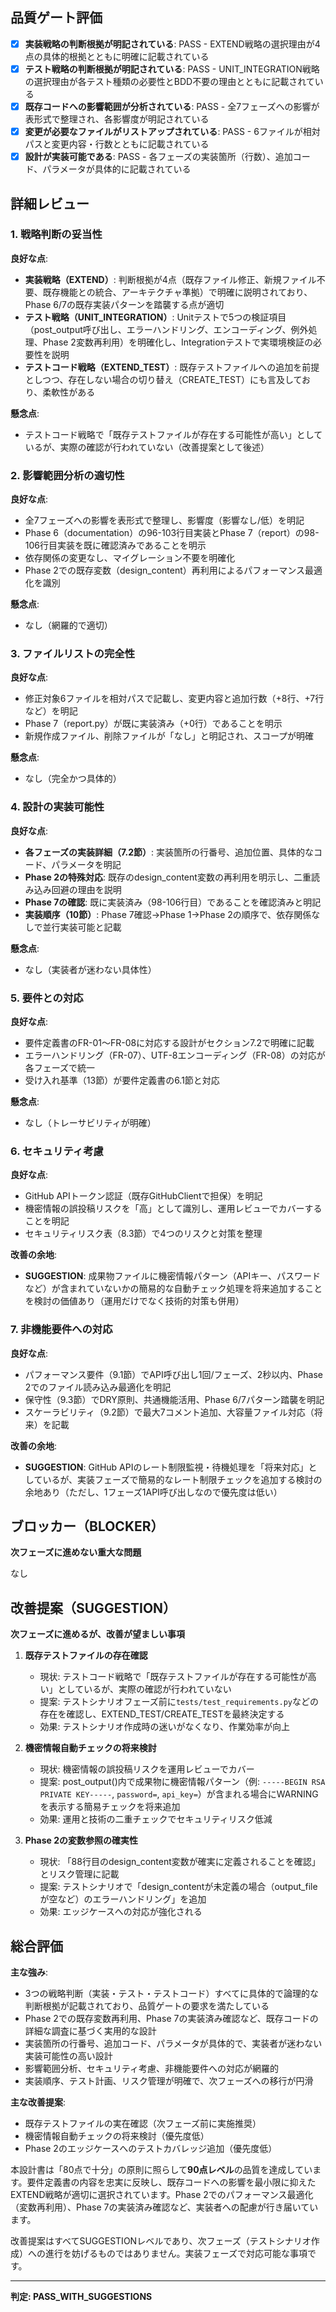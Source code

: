 ## 品質ゲート評価

- [x] **実装戦略の判断根拠が明記されている**: PASS - EXTEND戦略の選択理由が4点の具体的根拠とともに明確に記載されている
- [x] **テスト戦略の判断根拠が明記されている**: PASS - UNIT_INTEGRATION戦略の選択理由が各テスト種類の必要性とBDD不要の理由とともに記載されている
- [x] **既存コードへの影響範囲が分析されている**: PASS - 全7フェーズへの影響が表形式で整理され、各影響度が明記されている
- [x] **変更が必要なファイルがリストアップされている**: PASS - 6ファイルが相対パスと変更内容・行数とともに記載されている
- [x] **設計が実装可能である**: PASS - 各フェーズの実装箇所（行数）、追加コード、パラメータが具体的に記載されている

## 詳細レビュー

### 1. 戦略判断の妥当性

**良好な点**:
- **実装戦略（EXTEND）**: 判断根拠が4点（既存ファイル修正、新規ファイル不要、既存機能との統合、アーキテクチャ準拠）で明確に説明されており、Phase 6/7の既存実装パターンを踏襲する点が適切
- **テスト戦略（UNIT_INTEGRATION）**: Unitテストで5つの検証項目（post_output呼び出し、エラーハンドリング、エンコーディング、例外処理、Phase 2変数再利用）を明確化し、Integrationテストで実環境検証の必要性を説明
- **テストコード戦略（EXTEND_TEST）**: 既存テストファイルへの追加を前提としつつ、存在しない場合の切り替え（CREATE_TEST）にも言及しており、柔軟性がある

**懸念点**:
- テストコード戦略で「既存テストファイルが存在する可能性が高い」としているが、実際の確認が行われていない（改善提案として後述）

### 2. 影響範囲分析の適切性

**良好な点**:
- 全7フェーズへの影響を表形式で整理し、影響度（影響なし/低）を明記
- Phase 6（documentation）の96-103行目実装とPhase 7（report）の98-106行目実装を既に確認済みであることを明示
- 依存関係の変更なし、マイグレーション不要を明確化
- Phase 2での既存変数（design_content）再利用によるパフォーマンス最適化を識別

**懸念点**:
- なし（網羅的で適切）

### 3. ファイルリストの完全性

**良好な点**:
- 修正対象6ファイルを相対パスで記載し、変更内容と追加行数（+8行、+7行など）を明記
- Phase 7（report.py）が既に実装済み（+0行）であることを明示
- 新規作成ファイル、削除ファイルが「なし」と明記され、スコープが明確

**懸念点**:
- なし（完全かつ具体的）

### 4. 設計の実装可能性

**良好な点**:
- **各フェーズの実装詳細（7.2節）**: 実装箇所の行番号、追加位置、具体的なコード、パラメータを明記
- **Phase 2の特殊対応**: 既存のdesign_content変数の再利用を明示し、二重読み込み回避の理由を説明
- **Phase 7の確認**: 既に実装済み（98-106行目）であることを確認済みと明記
- **実装順序（10節）**: Phase 7確認→Phase 1→Phase 2の順序で、依存関係なしで並行実装可能と記載

**懸念点**:
- なし（実装者が迷わない具体性）

### 5. 要件との対応

**良好な点**:
- 要件定義書のFR-01〜FR-08に対応する設計がセクション7.2で明確に記載
- エラーハンドリング（FR-07）、UTF-8エンコーディング（FR-08）の対応が各フェーズで統一
- 受け入れ基準（13節）が要件定義書の6.1節と対応

**懸念点**:
- なし（トレーサビリティが明確）

### 6. セキュリティ考慮

**良好な点**:
- GitHub APIトークン認証（既存GitHubClientで担保）を明記
- 機密情報の誤投稿リスクを「高」として識別し、運用レビューでカバーすることを明記
- セキュリティリスク表（8.3節）で4つのリスクと対策を整理

**改善の余地**:
- **SUGGESTION**: 成果物ファイルに機密情報パターン（APIキー、パスワードなど）が含まれていないかの簡易的な自動チェック処理を将来追加することを検討の価値あり（運用だけでなく技術的対策も併用）

### 7. 非機能要件への対応

**良好な点**:
- パフォーマンス要件（9.1節）でAPI呼び出し1回/フェーズ、2秒以内、Phase 2でのファイル読み込み最適化を明記
- 保守性（9.3節）でDRY原則、共通機能活用、Phase 6/7パターン踏襲を明記
- スケーラビリティ（9.2節）で最大7コメント追加、大容量ファイル対応（将来）を記載

**改善の余地**:
- **SUGGESTION**: GitHub APIのレート制限監視・待機処理を「将来対応」としているが、実装フェーズで簡易的なレート制限チェックを追加する検討の余地あり（ただし、1フェーズ1API呼び出しなので優先度は低い）

## ブロッカー（BLOCKER）

**次フェーズに進めない重大な問題**

なし

## 改善提案（SUGGESTION）

**次フェーズに進めるが、改善が望ましい事項**

1. **既存テストファイルの存在確認**
   - 現状: テストコード戦略で「既存テストファイルが存在する可能性が高い」としているが、実際の確認が行われていない
   - 提案: テストシナリオフェーズ前に`tests/test_requirements.py`などの存在を確認し、EXTEND_TEST/CREATE_TESTを最終決定する
   - 効果: テストシナリオ作成時の迷いがなくなり、作業効率が向上

2. **機密情報自動チェックの将来検討**
   - 現状: 機密情報の誤投稿リスクを運用レビューでカバー
   - 提案: post_output()内で成果物に機密情報パターン（例: `-----BEGIN RSA PRIVATE KEY-----`, `password=`, `api_key=`）が含まれる場合にWARNINGを表示する簡易チェックを将来追加
   - 効果: 運用と技術の二重チェックでセキュリティリスク低減

3. **Phase 2の変数参照の確実性**
   - 現状: 「88行目のdesign_content変数が確実に定義されることを確認」とリスク管理に記載
   - 提案: テストシナリオで「design_contentが未定義の場合（output_fileが空など）のエラーハンドリング」を追加
   - 効果: エッジケースへの対応が強化される

## 総合評価

**主な強み**:
- 3つの戦略判断（実装・テスト・テストコード）すべてに具体的で論理的な判断根拠が記載されており、品質ゲートの要求を満たしている
- Phase 2での既存変数再利用、Phase 7の実装済み確認など、既存コードの詳細な調査に基づく実用的な設計
- 実装箇所の行番号、追加コード、パラメータが具体的で、実装者が迷わない実装可能性の高い設計
- 影響範囲分析、セキュリティ考慮、非機能要件への対応が網羅的
- 実装順序、テスト計画、リスク管理が明確で、次フェーズへの移行が円滑

**主な改善提案**:
- 既存テストファイルの実在確認（次フェーズ前に実施推奨）
- 機密情報自動チェックの将来検討（優先度低）
- Phase 2のエッジケースへのテストカバレッジ追加（優先度低）

本設計書は「80点で十分」の原則に照らして**90点レベル**の品質を達成しています。要件定義書の内容を忠実に反映し、既存コードへの影響を最小限に抑えたEXTEND戦略が適切に選択されています。Phase 2でのパフォーマンス最適化（変数再利用）、Phase 7の実装済み確認など、実装者への配慮が行き届いています。

改善提案はすべてSUGGESTIONレベルであり、次フェーズ（テストシナリオ作成）への進行を妨げるものではありません。実装フェーズで対応可能な事項です。

---
**判定: PASS_WITH_SUGGESTIONS**